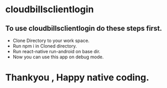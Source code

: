 # cloudbillsclientlogin

## To use cloudbillsclientlogin do these steps first.

* Clone Directory to your work space.
* Run npm i in Cloned directory.
* Run react-native run-android on base dir.
* Now you can use this app on debug mode.

# Thankyou , Happy native coding.
